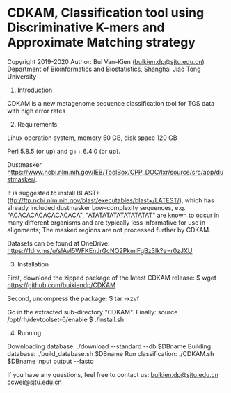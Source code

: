# CDKAM, Classification tool using Discriminative K-mers and Approximate Matching strategy
Copyright 2019-2020
Author: Bui Van-Kien (buikien.dp@sjtu.edu.cn)  
Department of Bioinformatics and Biostatistics, Shanghai Jiao Tong University


1) Introduction

CDKAM is a new metagenome sequence classification tool for TGS data with high error rates

2) Requirements

Linux operation system, memory 50 GB, disk space 120 GB

Perl 5.8.5 (or up) and g++ 6.4.0 (or up).

Dustmasker https://www.ncbi.nlm.nih.gov/IEB/ToolBox/CPP_DOC/lxr/source/src/app/dustmasker/. 

It is suggested to install BLAST+ (ftp://ftp.ncbi.nlm.nih.gov/blast/executables/blast+/LATEST/), which has already included dustmasker
Low-complexity sequences, e.g. "ACACACACACACACACA", "ATATATATATATATATAT" are known to occur in many different organisms and are typically less informative for use in alignments; 
The masked regions are not processed further by CDKAM.

Datasets can be found at OneDrive: https://1drv.ms/u/s!AvI5WFKEnJrGcNO2PkmiFgBz3lk?e=r0zJXU

3) Installation

First, download the zipped package of the latest CDKAM release:
$ wget https://github.com/buikiendp/CDKAM

Second, uncompress the package:
$ tar -xzvf 

Go in the extracted sub-directory "CDKAM". 
Finally:
source /opt/rh/devtoolset-6/enable
$ ./install.sh

4) Running

Downloading database:
./download --standard --db $DBname
Building database:
./build_database.sh $DBname
Run classification:
./CDKAM.sh $DBname input output --fastq

If you have any questions, feel free to contact us:
   buikien.dp@sjtu.edu.cn
   ccwei@sjtu.edu.cn
   
